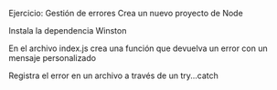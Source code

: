 Ejercicio: Gestión de errores
Crea un nuevo proyecto de Node

Instala la dependencia Winston

En el archivo index.js crea una función que devuelva un error con un mensaje personalizado

Registra el error en un archivo a través de un try...catch
